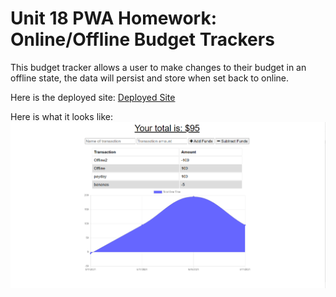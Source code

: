 # Unit 18 PWA Homework: Online/Offline Budget Trackers

This budget tracker allows a user to make changes to their budget in an offline state, the data will persist and store when set back to online.

Here is the deployed site: [Deployed Site](https://serene-ridge-30725.herokuapp.com/)

Here is what it looks like: ![Portfolio Site](/assets/screenshot.png)
